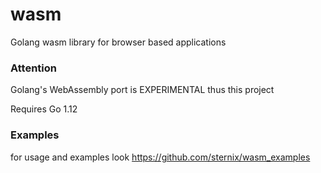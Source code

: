 # wasm
Golang wasm library for browser based applications

### Attention

Golang's WebAssembly port is EXPERIMENTAL thus this project

Requires Go 1.12

### Examples

for usage and examples look https://github.com/sternix/wasm_examples
